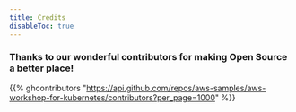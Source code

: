 ```yaml
---
title: Credits
disableToc: true
---
```


### Thanks to our wonderful contributors <i class="fas fa-heart"></i> for making Open Source a better place!

<!---
note: change the url to match the new repo... using old repo as an example placeholder
--->

{{% ghcontributors "https://api.github.com/repos/aws-samples/aws-workshop-for-kubernetes/contributors?per_page=1000" %}}
